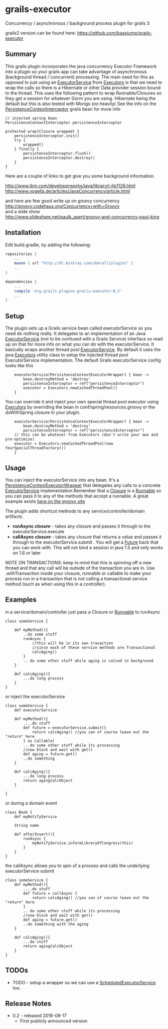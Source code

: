 # grails-executor
Concurrency / asynchronous / background process plugin for grails 3

grails2 version can be found here: https://github.com/basejump/grails-executor

Summary
--------

This grails plugin incorporates the java concurrency Executor Framework into a plugin so your grails app can take advantage of asynchronous (background thread / concurrent) processing. The main need for this as opposed to just using an [ExecutorService][] from [Executors][] is that we need to wrap the calls so there is a Hibernate or other Data provider session bound to the thread. 
This uses the following pattern to wrap Runnable/Closures so they get a session for whatever Gorm you are using. Hibernate being the default but this is also tested with Mongo (no heavily)  See the info on the [PersistenceContextInterceptor][] grails bean for more info

	// injected spring bean
	PersistenceContextInterceptor persistenceInterceptor
	
	protected wrap(Closure wrapped) {
		persistenceInterceptor.init()
		try {
			wrapped()
		} finally {
			persistenceInterceptor.flush()
			persistenceInterceptor.destroy()
		}
	}

Here are a couple of links to get give you some background information.

<http://www.ibm.com/developerworks/java/library/j-jtp1126.html>  
<http://www.vogella.de/articles/JavaConcurrency/article.html>  

and here are few good write up on groovy concurrency  
<http://groovy.codehaus.org/Concurrency+with+Groovy>  
and a slide show  
<http://www.slideshare.net/paulk_asert/groovy-and-concurrency-paul-king>

Installation
--------

Edit build.gradle, by adding the following:

```groovy
repositories {
    ...
    maven { url "http://dl.bintray.com/uberall/plugins" }
    ...
}

dependencies {
    ...
    compile 'org.grails.plugins:grails-executor:0.2'
    ...
}
```

Setup
-------

The plugin sets up a Grails service bean called executorService so you need do nothing really. It delegates to an implementation of an Java [ExecutorService][] (not to be confused with a Grails Service) interface so read up on that for more info on what you can do with the executorService. It basically wraps another thread pool [ExecutorService][]. By default it uses the java [Executors][] utility class to setup the injected thread pool ExecutorService implementation. The default Grails executorService config looks like this 

        executorService(PersistenceContextExecutorWrapper) { bean ->
            bean.destroyMethod = 'destroy'
            persistenceInterceptor = ref("persistenceInterceptor")
            executor = Executors.newCachedThreadPool()
        }

You can override it and inject your own special thread pool executor using [Executors][] by overriding the bean in conf/spring/resources.groovy or the doWithSpring closure in your plugin.
	
        executorService(PersistenceContextExecutorWrapper) { bean ->
            bean.destroyMethod = 'destroy'
            persistenceInterceptor = ref("persistenceInterceptor")
	    // this can be whatever from Executors (don't write your own and pre-optimize)
	    executor = Executors.newCachedThreadPool(new YourSpecialThreadFactory()) 
        }

Usage
------

You can inject the executorService into any bean. It's a [PersistenceContextExecutorWrapper][] that delegates any calls to a concrete [ExecutorService][] implementation.Remember that a [Closure][] is a [Runnable][] so you can pass it to any of the methods that accept a runnable. A great example exists [here on the groovy site](http://groovy.codehaus.org/Concurrency+with+Groovy)

The plugin adds shortcut methods to any service/controller/domain artifacts.

- **runAsync _closure_** - takes any closure and passes it through to the executorService.execute
- **callAsync _closure_** - takes any closure that returns a value and passes it through to the executorService.submit . You will get a [Future] back that you can work with. This will not bind a session in java 1.5 and only works on 1.6 or later

NOTE ON TRANSACTIONS: keep in mind that this is spinning off a new thread and that any call will be outside of the transaction you are in. Use .withTransaction inside your closure, runnable or callable to make your process run in a transaction that is not calling a transactional service method (such as when using this in a controller).

Examples
--------

in a service/domain/controller just pass a Closure or [Runnable] to runAsync

	class someService {

		def myMethod(){
			..do some stuff
			runAsync {
				//this will be in its own trasaction 
				//since each of these service methods are Transactional
				calcAging() 
			}
			.. do some other stuff while aging is calced in background
		}

		def calcAging(){
			...do long process
		}
	}
	
or inject the executorService

	class someService {
		def executorService

		def myMethod(){
			....do stuff
			def future = executorService.submit({
				return calcAging() //you can of course leave out the "return" here
			} as Callable)
			.. do some other stuff while its processing
			//now block and wait with get()
			def aging = future.get()
			..do something
		}

		def calcAging(){
			...do long process
			return agingCalcObject
		}
	
	}
	
or during a domain event
	
	class Book {
		def myNotifyService
		
		String name
		
		def afterInsert(){
			runAsync {
				myNotifyService.informLibraryOfCongress(this)
			}
		}
	}

the callAsync allows you to spin of a process and calls the underlying executorService submit

	class someService {
		def myMethod(){
			....do stuff
			def future = callAsync {
				return calcAging() //you can of course leave out the "return" here
			}
			.. do some other stuff while its processing
			//now block and wait with get()
			def aging = future.get()
			..do something with the aging
		}

		def calcAging(){
			...do stuff
			return agingCalcObject
		}
	}

TODOs
--------

* TODO - setup a wrapper so we can use a [ScheduledExecutorService][] too.

Release Notes
--------

* 0.2 - released 2016-08-17
    * First publicly announced version

[ExecutorService]: http://download.oracle.com/javase/6/docs/api/java/util/concurrent/ExecutorService.html
[Executors]: http://download.oracle.com/javase/6/docs/api/java/util/concurrent/Executors.html
[Future]: http://download-llnw.oracle.com/javase/6/docs/api/java/util/concurrent/Future.html
[Runnable]: http://download.oracle.com/javase/6/docs/api/java/lang/Runnable.html
[Closure]: http://groovy.codehaus.org/api/groovy/lang/Closure.html
[ScheduledExecutorService]: http://download.oracle.com/javase/6/docs/api/java/util/concurrent/ScheduledExecutorService.html
[PersistenceContextExecutorWrapper]: http://github.com/uberall/grails-executor/blob/master/src/groovy/grails/plugin/executor/PersistenceContextExecutorWrapper.groovy
[PersistenceContextInterceptor]: http://grails.org/doc/latest/api/org/codehaus/groovy/grails/support/PersistenceContextInterceptor.html 
